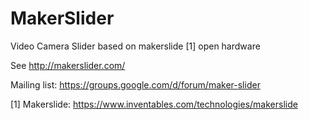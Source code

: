 MakerSlider
===========

Video Camera Slider based on makerslide [1] open hardware

See http://makerslider.com/

Mailing list: https://groups.google.com/d/forum/maker-slider

[1] Makerslide: https://www.inventables.com/technologies/makerslide